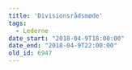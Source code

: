 ```yaml
---
title: 'Divisionsrådsmøde'
tags:
  - Lederne
date_start: "2018-04-9T18:00:00"
date_end: "2018-04-9T22:00:00"
old_id: 6947
---
```

